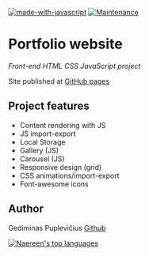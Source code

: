 [![made-with-javascript](https://img.shields.io/badge/Made%20with-JavaScript-1f425f.svg)](https://www.javascript.com)
[![Maintenance](https://img.shields.io/badge/Maintained%3F-yes-green.svg)](https://GitHub.com/GedasPupa/Portfolio/graphs/commit-activity)

# Portfolio website
_Front-end HTML CSS JavaScript project_

Site published at [GitHub pages](https://gedaspupa.github.io/Portfolio/)

## Project features

- Content rendering with JS
- JS import-export
- Local Storage
- Gallery (JS)
- Carousel (JS)
- Responsive design (grid)
- CSS animations/import-export
- Font-awesome icons

## Author
Gediminas Puplevičius [Github](https://github.com/GedasPupa)

[![Naereen's top languages](https://github-readme-stats.vercel.app/api/top-langs/?username=GedasPupa&theme=blue-green)](https://github.com/anuraghazra/github-readme-stats)
